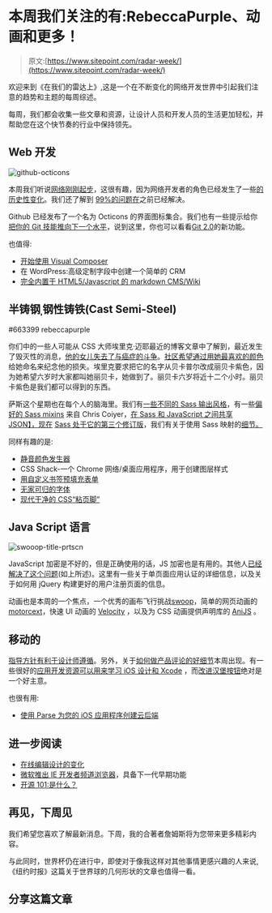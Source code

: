 # 本周我们关注的有:RebeccaPurple、动画和更多！

> 原文:[https://www.sitepoint.com/radar-week/](https://www.sitepoint.com/radar-week/)

欢迎来到《在我们的雷达上》,这是一个在不断变化的网络开发世界中引起我们注意的趋势和主题的每周综述。

每周，我们都会收集一些文章和资源，让设计人员和开发人员的生活更加轻松，并帮助您在这个快节奏的行业中保持领先。

## Web 开发

![github-octicons](../Images/7d296e2d48fd386490ca7ee48eab90d3.png)

本周我们听说[网络刚刚起步](https://www.sitepoint.com/web-just-getting-started/)，这很有趣，因为网络开发者的角色已经发生了一些[的历史性变化](https://twitter.com/netzzwerg/status/479369943746879488)。我们还了解到 [99%的问题在](https://go.sitepoint.com/t/ViewEmail/y/0CE4A126F74FDF53/D29C97CBF2D74045C35B3650D253B2D9)之前已经解决。

Github 已经发布了一个名为 Octicons 的界面图标集合。我们也有一些提示给你[把你的 Git 技能推向下一个水平](https://www.sitepoint.com/10-tips-git-next-level/)，说到这里，你也可以看看[Git 2.0](https://www.sitepoint.com/whats-new-git-2-0/)的新功能。

也值得:

*   [开始使用 Visual Composer](http://code.tutsplus.com/tutorials/getting-started-with-visual-composer--cms-21410)
*   在 WordPress:高级定制字段中创建一个简单的 CRM
*   [完全内置于 HTML5/Javascript 的 markdown CMS/Wiki](http://dynalon.github.io/mdwiki/#!index.md)

## 半铸钢ˌ钢性铸铁(Cast Semi-Steel)

#663399 rebeccapurple

你们中的一些人可能从 CSS 大师埃里克·迈耶最近的博客文章中了解到，最近发生了毁灭性的消息，[他的女儿失去了与癌症的斗争](http://meyerweb.com/eric/thoughts/2014/06/16/i-love-you-i-miss-you/)。[社区希望通过](http://www.zeldman.com/2014/06/10/the-color-purple/)[用她最喜欢的颜色](http://discourse.specifiction.org/t/name-663399-becca-purple-in-css4-color/225)给她命名来纪念他的损失。埃里克要求把它的名字从贝卡普尔改成丽贝卡紫色，因为她希望六岁时大家都叫她丽贝卡，她做到了。丽贝卡六岁将近十二个小时。丽贝卡紫色是我们都可以得到的东西。

萨斯这个星期也在每个人的脑海里。我们有[一些不同的 Sass 输出风格](http://web-design-weekly.com/2014/06/15/different-sass-output-styles/)，有一些[偏好的 Sass mixins](http://codepen.io/chriscoyier/blog/some-mini-sass-mixins-i-like) 来自 Chris Coiyer，[在 Sass 和 JavaScript 之间共享 JSON】，现在](http://viget.com/extend/sharing-data-between-sass-and-javascript-with-json) [Sass 处于它的第三个修订版](http://blog.sass-lang.com/posts/184094-sass-33-is-released)，我们有关于使用 Sass 映射的[细节。](https://www.sitepoint.com/using-sass-maps/)

同样有趣的是:

*   [静音颜色发生器](http://fifty2project.com/muted/)
*   CSS Shack-一个 Chrome 网络/桌面应用程序，用于创建图层样式
*   [用自定义书签预填充表单](http://css-tricks.com/prefilling-forms-custom-bookmarklet/)
*   [无家可归的字体](http://www.homelessfonts.org/)
*   [现代干净的 CSS“粘页脚”](http://mystrd.at/modern-clean-css-sticky-footer/)

## Java Script 语言

![swooop-title-prtscn](../Images/b878b8f5f19d46b1ff354ea867c77bde.png)

JavaScript 加密是不好的，但是正确使用的话，JS 加密也是有用的。其他人[已经解决了这个问题](https://go.sitepoint.com/t/ViewEmail/y/0CE4A126F74FDF53/D29C97CBF2D74045C35B3650D253B2D9)(如上所述)。这里有一些关于单页面应用认证的详细信息，以及关于如何用 jQuery 构建更好的用户注册页面的信息。

动画也是本周的一个焦点，一个优秀的画布飞行挑战[swoop](http://swooop.playcanvas.com/)，简单的网页动画的[motorcext](http://codevisually.com/motorcortex-js-easy-web-animations/)，快速 UI 动画的 [Velocity](https://www.sitepoint.com/incredibly-fast-ui-animation-using-velocity-js/) ，以及为 CSS 动画提供声明库的 [AniJS](https://www.sitepoint.com/anijs-declarative-handling-library-css-animations/) 。

## 移动的

[指导方针有利于设计师遵循](https://medium.com/@michalacler/hey-designers-theres-a-thing-called-guidelines-94d43d5daf75)。另外，关于[如何做产品评论的好细节](https://medium.com/the-year-of-the-looking-glass/how-to-do-a-product-critique-98b657050638)本周出现。有一些很好的[应用开发资源可以用来学习 iOS 设计和 Xcode](http://designcode.io/learn) ，而[改进汉堡按钮](http://azumbrunnen.me/blog/improving-the-hamburger-button/)绝对是一个好主意。

也很有用:

*   [使用 Parse 为您的 iOS 应用程序创建云后端](https://www.sitepoint.com/creating-cloud-backend-ios-app-using-parse/)

## 进一步阅读

*   [在线编辑设计的变化](https://the-pastry-box-project.net/jason-santa-maria/2014-june-15)
*   [微软推出 IE 开发者频道浏览器](http://www.zdnet.com/microsoft-launches-ie-developer-channel-browser-with-early-next-gen-features-7000030583/)，具备下一代早期功能
*   [开源 101:是什么？](http://code.tutsplus.com/tutorials/open-source-101-what-is-it--cms-21278)

## 再见，下周见

我们希望您喜欢了解最新消息。下周，我的合著者詹姆斯将为您带来更多精彩内容。

与此同时，世界杯仍在进行中，即使对于像我这样对其他事情更感兴趣的人来说,《纽约时报》这篇关于世界球的几何形状的文章也值得一看。

## 分享这篇文章